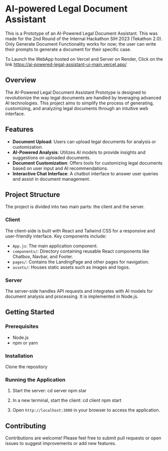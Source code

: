 # AI-powered Legal Document Assistant
This is a Prototype of an AI-Powered Legal Document Assistant. This was made for the 2nd Round of the Internal Hackathon SIH 2023 (Tekathon 2.0).
Only Generate Document Functionality works for now; the user can write their prompts to generate a document for their specific case.


To Launch the WebApp hosted on Vercel and Server on Render, Click on the link
https://ai-powered-legal-assistant-ui-main.vercel.app/

## Overview
The AI-Powered Legal Document Assistant Prototype is designed to revolutionize the way legal documents are handled by leveraging advanced AI technologies. This project aims to simplify the process of generating, customizing, and analyzing legal documents through an intuitive web interface.

## Features
- **Document Upload**: Users can upload legal documents for analysis or customization.
- **AI-Powered Analysis**: Utilizes AI models to provide insights and suggestions on uploaded documents.
- **Document Customization**: Offers tools for customizing legal documents based on user input and AI recommendations.
- **Interactive Chat Interface**: A chatbot interface to answer user queries and assist in document management.

## Project Structure
The project is divided into two main parts: the client and the server.

### Client
The client-side is built with React and Tailwind CSS for a responsive and user-friendly interface. Key components include:
- `App.js`: The main application component.
- `components/`: Directory containing reusable React components like Chatbox, Navbar, and Footer.
- `pages/`: Contains the LandingPage and other pages for navigation.
- `assets/`: Houses static assets such as images and logos.

### Server
The server-side handles API requests and integrates with AI models for document analysis and processing. It is implemented in Node.js.

## Getting Started

### Prerequisites
- Node.js
- npm or yarn

### Installation
Clone the repository


### Running the Application
1. Start the server:
cd server
npm star

2. In a new terminal, start the client:
cd client
npm start

3. Open `http://localhost:3000` in your browser to access the application.

## Contributing
Contributions are welcome! Please feel free to submit pull requests or open issues to suggest improvements or add new features.







